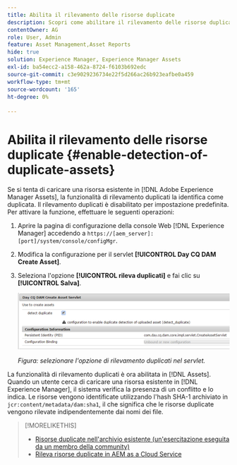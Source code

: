 ```yaml
---
title: Abilita il rilevamento delle risorse duplicate
description: Scopri come abilitare il rilevamento delle risorse duplicate in Experience Manager.
contentOwner: AG
role: User, Admin
feature: Asset Management,Asset Reports
hide: true
solution: Experience Manager, Experience Manager Assets
exl-id: ba54ecc2-a158-462a-8724-f6103b692edc
source-git-commit: c3e9029236734e22f5d266ac26b923eafbe0a459
workflow-type: tm+mt
source-wordcount: '165'
ht-degree: 0%

---
```


# Abilita il rilevamento delle risorse duplicate {#enable-detection-of-duplicate-assets}

Se si tenta di caricare una risorsa esistente in [!DNL Adobe Experience Manager Assets], la funzionalità di rilevamento duplicati la identifica come duplicata. Il rilevamento duplicati è disabilitato per impostazione predefinita. Per attivare la funzione, effettuare le seguenti operazioni:

1. Aprire la pagina di configurazione della console Web [!DNL Experience Manager] accedendo a `https://[aem_server]:[port]/system/console/configMgr`.
1. Modifica la configurazione per il servlet **[!UICONTROL Day CQ DAM Create Asset]**.
1. Seleziona l&#39;opzione **[!UICONTROL rileva duplicati]** e fai clic su **[!UICONTROL Salva]**.

   ![Selezionare l&#39;opzione di rilevamento duplicati nel servlet](assets/chlimage_1-377.png)

   *Figura: selezionare l&#39;opzione di rilevamento duplicati nel servlet.*

La funzionalità di rilevamento duplicati è ora abilitata in [!DNL Assets]. Quando un utente cerca di caricare una risorsa esistente in [!DNL Experience Manager], il sistema verifica la presenza di un conflitto e lo indica. Le risorse vengono identificate utilizzando l&#39;hash SHA-1 archiviato in `jcr:content/metadata/dam:sha1`, il che significa che le risorse duplicate vengono rilevate indipendentemente dai nomi dei file.

>[!MORELIKETHIS]
>
>* [Risorse duplicate nell&#39;archivio esistente (un&#39;esercitazione eseguita da un membro della community)](https://experience-aem.blogspot.com/2019/06/aem-65-find-duplicate-assets-binaries-in-existing-repository.html)
>* [Rileva risorse duplicate in AEM as a Cloud Service](https://experienceleague.adobe.com/docs/experience-manager-cloud-service/content/assets/admin/detect-duplicate-assets.html)
